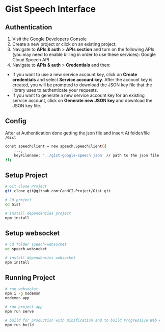 # Gist Speech Interface

## Authentication
1. Visit the [Google Developers Console](https://console.developers.google.com/project)
2. Create a new project or click on an existing project.
3. Navigate to  **APIs & auth** > **APIs section** and turn on the following APIs (you may need to enable billing in order to use these services): Google Cloud Speech API
4. Navigate to **APIs & auth** >  **Credentials** and then:
  * If you want to use a new service account key, click on **Create credentials** and select **Service account key**. After the account key is created, you will be prompted to download the JSON key file that the library uses to authenticate your requests.
  * If you want to generate a new service account key for an existing service account, click on **Generate new JSON key** and download the JSON key file.

## Config
After at Authentication done getting the json file and insert At folder/file ``/Gist``
``` bash
const speechClient = new speech.SpeechClient({
    ...,
    keyFilename: '../gist-google-speech.json' // path to the json file
});
```

## Setup Project

``` bash
# Git Clone Project
git clone git@github.com:CanHCI-Project/Gist.git

# Cd project
cd Gist

# install dependencies project
npm install

```

## Setup websocket

``` bash
# Cd folder speech-websocket 
cd speech-websocket

# install dependencies websocket
npm install

```

## Running Project

``` bash
# run websocket 
npm i -g nodemon
nodemon app

# run project app
npm run serve

# build for production with minification and to build Progressive Web Apps
npm run build

```
